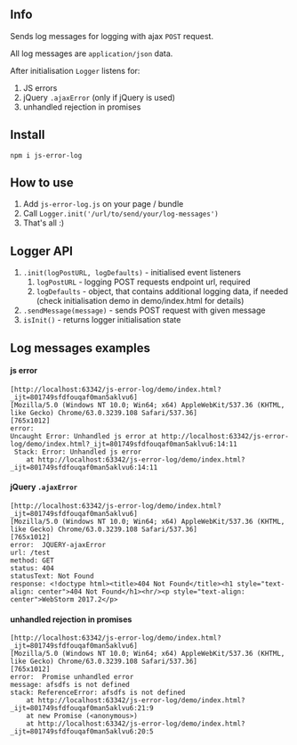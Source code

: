 ## Info

Sends log messages for logging with ajax `POST` request.

All log messages are `application/json` data.

After initialisation `Logger` listens for:
1. JS errors
2. jQuery `.ajaxError` (only if jQuery is used)
3. unhandled rejection in promises

## Install
`npm i js-error-log`

## How to use
1. Add `js-error-log.js` on your page / bundle
2. Call `Logger.init('/url/to/send/your/log-messages')`
3. That's all :)

## Logger API
1. `.init(logPostURL, logDefaults)` - initialised event listeners
   1. `logPostURL` - logging POST requests endpoint url, required
   1. `logDefaults` - object, that contains additional logging data, if needed (check initialisation demo in demo/index.html for details)
1. `.sendMessage(message)` - sends POST request with given message
1. `isInit()` - returns logger initialisation state


## Log messages examples
#### js error

```
[http://localhost:63342/js-error-log/demo/index.html?_ijt=801749sfdfouqaf0man5aklvu6]
[Mozilla/5.0 (Windows NT 10.0; Win64; x64) AppleWebKit/537.36 (KHTML, like Gecko) Chrome/63.0.3239.108 Safari/537.36]
[765x1012]
error:
Uncaught Error: Unhandled js error at http://localhost:63342/js-error-log/demo/index.html?_ijt=801749sfdfouqaf0man5aklvu6:14:11
 Stack: Error: Unhandled js error
    at http://localhost:63342/js-error-log/demo/index.html?_ijt=801749sfdfouqaf0man5aklvu6:14:11
```

#### jQuery `.ajaxError`

```
[http://localhost:63342/js-error-log/demo/index.html?_ijt=801749sfdfouqaf0man5aklvu6]
[Mozilla/5.0 (Windows NT 10.0; Win64; x64) AppleWebKit/537.36 (KHTML, like Gecko) Chrome/63.0.3239.108 Safari/537.36]
[765x1012]
error:  JQUERY-ajaxError
url: /test
method: GET
status: 404
statusText: Not Found
response: <!doctype html><title>404 Not Found</title><h1 style="text-align: center">404 Not Found</h1><hr/><p style="text-align: center">WebStorm 2017.2</p>
```

#### unhandled rejection in promises

```
[http://localhost:63342/js-error-log/demo/index.html?_ijt=801749sfdfouqaf0man5aklvu6]
[Mozilla/5.0 (Windows NT 10.0; Win64; x64) AppleWebKit/537.36 (KHTML, like Gecko) Chrome/63.0.3239.108 Safari/537.36]
[765x1012]
error:  Promise unhandled error
message: afsdfs is not defined
stack: ReferenceError: afsdfs is not defined
    at http://localhost:63342/js-error-log/demo/index.html?_ijt=801749sfdfouqaf0man5aklvu6:21:9
    at new Promise (<anonymous>)
    at http://localhost:63342/js-error-log/demo/index.html?_ijt=801749sfdfouqaf0man5aklvu6:20:5
```
